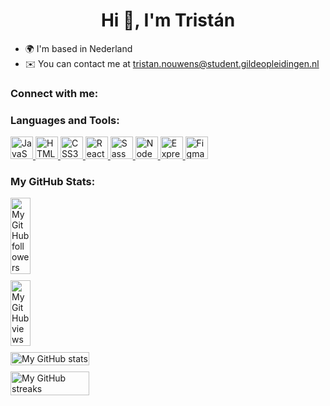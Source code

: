 <h1 align="center">Hi 👋, I'm Tristán</h1>

- 🌍 I'm based in Nederland
- ✉️ You can contact me at [tristan.nouwens@student.gildeopleidingen.nl](mailto:tristan.n8021@outlook.com)

<h3 align="left">Connect with me:</h3>

<h3 align="left">Languages and Tools:</h3>

<p align="left">

<a href="https://developer.mozilla.org/en-US/docs/Web/JavaScript" target="_blank" rel="noreferrer">
   <img src="https://raw.githubusercontent.com/danielcranney/readme-generator/main/public/icons/skills/javascript-colored.svg" width="36" height="36" alt="JavaScript" />
</a>

  <!---
<a href="https://www.typescriptlang.org/" target="_blank" rel="noreferrer">
   <img src="https://raw.githubusercontent.com/danielcranney/readme-generator/main/public/icons/skills/typescript-colored.svg" width="36" height="36" alt="TypeScript" />
</a>
  --->
<a href="https://developer.mozilla.org/en-US/docs/Glossary/HTML5" target="_blank" rel="noreferrer">
   <img src="https://raw.githubusercontent.com/danielcranney/readme-generator/main/public/icons/skills/html5-colored.svg" width="36" height="36" alt="HTML5" />
</a>
<a href="https://www.w3.org/TR/CSS/#css" target="_blank" rel="noreferrer">
   <img src="https://raw.githubusercontent.com/danielcranney/readme-generator/main/public/icons/skills/css3-colored.svg" width="36" height="36" alt="CSS3" />
</a>
<a href="https://reactjs.org/" target="_blank" rel="noreferrer">
   <img src="https://raw.githubusercontent.com/danielcranney/readme-generator/main/public/icons/skills/react-colored.svg" width="36" height="36" alt="React" />
</a>
    <!---
<a href="https://nextjs.org/docs" target="_blank" rel="noreferrer"><img src="https://raw.githubusercontent.com/danielcranney/readme-generator/main/public/icons/skills/nextjs-colored.svg" width="36" height="36" alt="NextJs" /></a>
<a href="https://tailwindcss.com/" target="_blank" rel="noreferrer"><img src="https://raw.githubusercontent.com/danielcranney/readme-generator/main/public/icons/skills/tailwindcss-colored.svg" width="36" height="36" alt="TailwindCSS" /></a>
      --->
<a href="https://sass-lang.com/" target="_blank" rel="noreferrer">
   <img src="https://raw.githubusercontent.com/danielcranney/readme-generator/main/public/icons/skills/sass-colored.svg" width="36" height="36" alt="Sass" />
</a>
  <!---
<a href="https://getbootstrap.com/" target="_blank" rel="noreferrer"><img src="https://raw.githubusercontent.com/danielcranney/readme-generator/main/public/icons/skills/bootstrap-colored.svg" width="36" height="36" alt="Bootstrap" /></a>
     --->
<a href="https://nodejs.org/en/" target="_blank" rel="noreferrer">
   <img src="https://raw.githubusercontent.com/danielcranney/readme-generator/main/public/icons/skills/nodejs-colored.svg" width="36" height="36" alt="NodeJS" />
</a>
<a href="https://expressjs.com/" target="_blank" rel="noreferrer">
   <img src="https://raw.githubusercontent.com/danielcranney/readme-generator/main/public/icons/skills/express-colored.svg" width="36" height="36" alt="Express" />
</a>
      <!---
<a href="https://supabase.io/" target="_blank" rel="noreferrer"><img src="https://raw.githubusercontent.com/danielcranney/readme-generator/main/public/icons/skills/supabase-colored.svg" width="36" height="36" alt="Supabase" /></a>
<a href="https://www.mongodb.com/" target="_blank" rel="noreferrer"><img src="https://raw.githubusercontent.com/danielcranney/readme-generator/main/public/icons/skills/mongodb-colored.svg" width="36" height="36" alt="MongoDB" /></a>
<a href="https://www.adobe.com/uk/products/photoshop.html" target="_blank" rel="noreferrer"><img src="https://raw.githubusercontent.com/danielcranney/readme-generator/main/public/icons/skills/photoshop-colored.svg" width="36" height="36" alt="Photoshop" /></a>
<a href="adobe.com/uk/products/illustrator.html" target="_blank" rel="noreferrer"><img src="https://raw.githubusercontent.com/danielcranney/readme-generator/main/public/icons/skills/illustrator-colored.svg" width="36" height="36" alt="Illustrator" /></a>
<a href="https://www.adobe.com/uk/products/aftereffects.html" target="_blank" rel="noreferrer"><img src="https://raw.githubusercontent.com/danielcranney/readme-generator/main/public/icons/skills/aftereffects-colored.svg" width="36" height="36" alt="After Effects" /></a>
<a href="https://www.adobe.com/uk/products/premiere.html" target="_blank" rel="noreferrer"><img src="https://raw.githubusercontent.com/danielcranney/readme-generator/main/public/icons/skills/premierepro-colored.svg" width="36" height="36" alt="Premiere Pro" /></a>
<a href="https://www.adobe.com/uk/products/xd.html" target="_blank" rel="noreferrer"><img src="https://raw.githubusercontent.com/danielcranney/readme-generator/main/public/icons/skills/xd-colored.svg" width="36" height="36" alt="XD" /></a>
      --->
<a href="https://www.figma.com/" target="_blank" rel="noreferrer">
   <img src="https://raw.githubusercontent.com/danielcranney/readme-generator/main/public/icons/skills/figma-colored.svg" width="36" height="36" alt="Figma" />
</a>

</p>

<h3 align="left">My GitHub Stats:</h3>

<div style="display: flex; flex-direction: column; align-items: center; gap: 10px; width: 100%;">
    <div style="width: 100%; max-width: 600px;">
        <img src="https://img.shields.io/github/followers/tristan-8021?logo=github&style=for-the-badge&color=0891b2&labelColor=1c1917" alt="My GitHub followers" style="width: 25%;" />
    </div>
    <div style="width: 100%; max-width: 600px;">
        <img src="https://komarev.com/ghpvc/?username=tristan-8021&label=Profile%20views&color=0891b2&style=for-the-badge&labelColor=1c1917" alt="My GitHub views" style="width: 25%;" />
    </div>
    <div style="width: 100%; max-width: 600px;">
        <img src="https://github-readme-stats.vercel.app/api?username=tristan-8021&show_icons=true&hide=&count_private=true&title_color=6366f1&text_color=ffffff&icon_color=6366f1&bg_color=1c1917&hide_border=true&show_icons=true" alt="My GitHub stats" style="width: 50%;" />
    </div>
    <div style="width: 100%; max-width: 600px;">
        <img src="https://github-readme-streak-stats.herokuapp.com/?user=tristan-8021&stroke=ffffff&background=1c1917&ring=6366f1&fire=6366f1&currStreakNum=ffffff&currStreakLabel=6366f1&sideNums=ffffff&sideLabels=ffffff&dates=ffffff&hide_border=true" alt="My GitHub streaks" style="width: 50%;" />
    </div>
</div>

